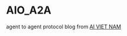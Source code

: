 # AIO_A2A
agent to agent protocol blog from [AI VIET NAM](https://www.facebook.com/share/19szHSYJbT/)
